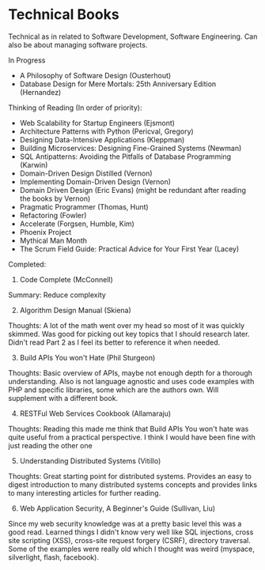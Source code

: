 # Technical Books

Technical as in related to Software Development, Software Engineering. Can also be about managing software projects.

In Progress
- A Philosophy of Software Design (Ousterhout)
- Database Design for Mere Mortals: 25th Anniversary Edition (Hernandez)

Thinking of Reading (In order of priority):
- Web Scalability for Startup Engineers (Ejsmont)
- Architecture Patterns with Python (Pericval, Gregory)
- Designing Data-Intensive Applications (Kleppman)
- Building Microservices: Designing Fine-Grained Systems (Newman)
- SQL Antipatterns: Avoiding the Pitfalls of Database Programming (Karwin)
- Domain-Driven Design Distilled (Vernon)
- Implementing Domain-Driven Design (Vernon)
- Domain Driven Design (Eric Evans) (might be redundant after reading the books by Vernon)
- Pragmatic Programmer (Thomas, Hunt)
- Refactoring (Fowler)
- Accelerate (Forgsen, Humble, Kim)
- Phoenix Project
- Mythical Man Month
- The Scrum Field Guide: Practical Advice for Your First Year (Lacey)

Completed:
1. Code Complete (McConnell)

Summary: Reduce complexity

2. Algorithm Design Manual (Skiena)

Thoughts: A lot of the math went over my head so most of it was quickly skimmed. Was good for picking out key topics that I should research later. Didn't read Part 2 as I feel its better to reference it when needed.

3. Build APIs You won't Hate (Phil Sturgeon)

Thoughts: Basic overview of APIs, maybe not enough depth for a thorough understanding. Also is not language agnostic and uses code examples with PHP and specific libraries, some which are the authors own. Will supplement with a different book.

4. RESTFul Web Services Cookbook (Allamaraju)

Thoughts: Reading this made me think that Build APIs You won't hate was quite useful from a practical perspective. I think I would have been fine with just reading the other one

5. Understanding Distributed Systems (Vitillo)

Thoughts: Great starting point for distributed systems. Provides an easy to digest introduction to many distributed systems concepts and provides links to many interesting articles for further reading.

6. Web Application Security, A Beginner's Guide (Sullivan, Liu)

Since my web security knowledge was at a pretty basic level this was a good read. Learned things I didn't know very well like SQL injections, cross site scripting (XSS), cross-site request forgery (CSRF), directory traversal. Some of the examples were really old which I thought was weird (myspace, silverlight, flash, facebook).

